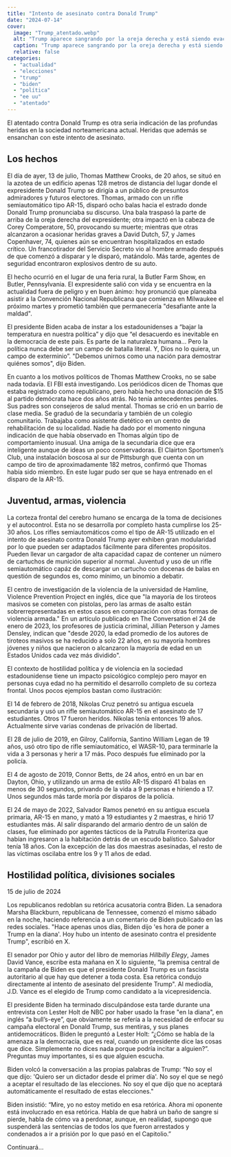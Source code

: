 ```yaml
---
title: "Intento de asesinato contra Donald Trump"
date: "2024-07-14"
cover:
  image: "Trump_atentado.webp" 
  alt: "Trump aparece sangrando por la oreja derecha y está siendo evacuado por un equipo de seguridad."
  caption: "Trump aparece sangrando por la oreja derecha y está siendo evacuado por un equipo de seguridad."
  relative: false
categories: 
  - "actualidad"
  - "elecciones"
  - "trump"
  - "biden"
  - "política"
  - "ee uu"
  - "atentado"
---
```


El atentado contra Donald Trump es otra seria indicación de las profundas heridas en la sociedad norteamericana actual. Heridas que además se ensanchan con este intento de asesinato.

## Los hechos

El día de ayer, 13 de julio, Thomas Matthew Crooks, de 20 años, se situó en la azotea de un edificio apenas 128 metros de distancia del lugar donde el expresidente Donald Trump se dirigía a un público de presuntos admiradores y futuros electores. Thomas, armado con un rifle semiautomático tipo AR-15, disparó ocho balas hacia el estrado donde Donald Trump pronunciaba su discurso. Una bala traspasó la parte de arriba de la oreja derecha del expresidente; otra impactó en la cabeza de Corey Comperatore, 50, provocando su muerte; mientras que otras alcanzaron a ocasionar heridas graves a David Dutch, 57, y James Copenhaver, 74, quienes aún se encuentran hospitalizados en estado crítico. Un francotirador del Servicio Secreto vio al hombre armado después de que comenzó a disparar y le disparó, matándolo. Más tarde, agentes de seguridad encontraron explosivos dentro de su auto.

El hecho ocurrió en el lugar de una feria rural, la Butler Farm Show, en Butler, Pennsylvania. El expresidente salió con vida y se encuentra en la actualidad fuera de peligro y en buen ánimo: hoy pronunció que planeaba asistir a la Convención Nacional Republicana que comienza en Milwaukee el próximo martes y prometió también que permanecería "desafiante ante la maldad".

El presidente Biden acaba de instar a los estadounidenses a “bajar la temperatura en nuestra política” y dijo que “el desacuerdo es inevitable en la democracia de este pais. Es parte de la naturaleza humana... Pero la política nunca debe ser un campo de batalla literal. Y, Dios no lo quiera, un campo de exterminio”. "Debemos unirnos como una nación para demostrar quiénes somos", dijo Biden.

En cuanto a los motivos políticos de Thomas Matthew Crooks, no se sabe nada todavía. El FBI está investigando. Los periódicos dicen de Thomas que estaba registrado como republicano, pero había hecho una donación de $15 al partido demócrata hace dos años atrás. No tenía antecedentes penales. Sus padres son consejeros de salud mental. Thomas se crió en un barrio de clase media. Se graduó de la secundaria y también de un colegio comunitario. Trabajaba como asistente dietético en un centro de rehabilitación de su localidad. Nadie ha dado por el momento ninguna indicación de que había observado en Thomas algún tipo de comportamiento inusual. Una amiga de la secundaria dice que era inteligente aunque de ideas un poco conservadoras. El Clairton Sportsmen’s Club, una instalación boscosa al sur de Pittsburgh que cuenta con un campo de tiro de aproximadamente 182 metros, confirmó que Thomas había sido miembro. En este lugar pudo ser que se haya entrenado en el disparo de la AR-15.

## Juventud, armas, violencia

La corteza frontal del cerebro humano se encarga de la toma de decisiones y el autocontrol. Esta no se desarrolla por completo hasta cumplirse los 25-30 años. Los rifles semiautomáticos como el tipo de AR-15 utilizado en el intento de asesinato contra Donald Trump ayer exhiben gran modularidad por lo que pueden ser adaptados fácilmente para diferentes propósitos. Pueden llevar un cargador de alta capacidad capaz de contener un número de cartuchos de munición superior al normal. Juventud y uso de un rifle semiautomático capáz de descargar un cartucho con docenas de balas en questión de segundos es, como mínimo, un binomio a debatir.

El centro de investigación de la violencia de la universidad de Hamline, Violence Prevention Project en inglés, dice que "la mayoría de los tiroteos masivos se cometen con pistolas, pero las armas de asalto están sobrerrepresentadas en estos casos en comparación con otras formas de violencia armada." En un artículo publicado en The Conversation el 24 de enero de 2023, los profesores de justicia criminal, Jillian Peterson y James Densley, indican que "desde 2020, la edad promedio de los autores de tiroteos masivos se ha reducido a solo 22 años, en su mayoría hombres jóvenes y niños que nacieron o alcanzaron la mayoría de edad en un Estados Unidos cada vez más dividido".

El contexto de hostilidad política y de violencia en la sociedad estadounidense tiene un impacto psicológico complejo pero mayor en personas cuya edad no ha permitido el desarrollo completo de su corteza frontal. Unos pocos ejemplos bastan como ilustración:

El 14 de febrero de 2018, Nikolas Cruz penetró su antigua escuela secundaria y usó un rifle semiautomático AR-15 en el asesinato de 17 estudiantes. Otros 17 fueron heridos. Nikolas tenía entonces 19 años. Actualmente sirve varias condenas de privación de libertad.

El 28 de julio de 2019, en Gilroy, California, Santino William Legan de 19 años, usó otro tipo de rifle semiautomático, el WASR-10, para terminarle la vida a 3 personas y herir a 17 más. Poco después fue eliminado por la policía.

El 4 de agosto de 2019, Connor Betts, de 24 años, entró en un bar en Dayton, Ohio, y utilizando un arma de estilo AR-15 disparó 41 balas en menos de 30 segundos, privando de la vida a 9 personas e hiriendo a 17. Unos segundos más tarde moría por disparos de la policía.

El 24 de mayo de 2022, Salvador Ramos penetró en su antigua escuela primaria, AR-15 en mano, y mató a 19 estudiantes y 2 maestras, e hirió 17 estudiantes más. Al salir disparando del armario dentro de un salón de clases, fue eliminado por agentes tácticos de la Patrulla Fronteriza que habían ingresaron a la habitación detrás de un escudo balístico. Salvador tenía 18 años. Con la excepción de las dos maestras asesinadas, el resto de las víctimas oscilaba entre los 9 y 11 años de edad.

## Hostilidad política, divisiones sociales

15 de julio de 2024

Los republicanos redoblan su retórica acusatoria contra Biden. La senadora Marsha Blackburn, republicana de Tennessee, comenzó el mismo sábado en la noche, haciendo referencia a un comentario de Biden publicado en las redes sociales. "Hace apenas unos días, Biden dijo 'es hora de poner a Trump en la diana'. Hoy hubo un intento de asesinato contra el presidente Trump", escribió en X.

El senador por Ohio y autor del libro de memorias _Hillbilly Elegy_, James David Vance, escribe esta mañana en X lo siguiente, “la premisa central de la campaña de Biden es que el presidente Donald Trump es un fascista autoritario al que hay que detener a toda costa. Esa retórica condujo directamente al intento de asesinato del presidente Trump". Al mediodía, J.D. Vance es el elegido de Trump como candidato a la vicepresidencia.

El presidente Biden ha terminado disculpándose esta tarde durante una entrevista con Lester Holt de NBC por haber usado la frase "en la diana", en inglés “a bull’s-eye”, que obviamente se refería a la necesidad de enfocar su campaña electoral en Donald Trump, sus mentiras, y sus planes antidemocráticos. Biden le preguntó a Lester Holt: “¿Cómo se habla de la amenaza a la democracia, que es real, cuando un presidente dice las cosas que dice. Simplemente no dices nada porque podría incitar a alguien?”. Preguntas muy importantes, si es que alguien escucha. 

Biden volcó la conversación a las propias palabras de Trump: “No soy el que dijo: 'Quiero ser un dictador desde el primer día'. No soy el que se negó a aceptar el resultado de las elecciones. No soy el que dijo que no aceptará automáticamente el resultado de estas elecciones." 

Biden insistió: “Mire, yo no estoy metido en esa retórica. Ahora mi oponente está involucrado en esa retórica. Habla de que habrá un baño de sangre si pierde, habla de cómo va a perdonar, aunque, en realidad, supongo que suspenderá las sentencias de todos los que fueron arrestados y condenados a ir a prisión por lo que pasó en el Capitolio.”

Continuará…

